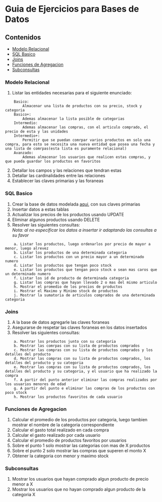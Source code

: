 # Guia de Ejercicios para **Bases de Datos**

## Contenidos
* [Modelo Relacional](#mr)
* [SQL Basico](#sqlbasico)
* [Joins](#joins)
* [Funciones de Agregacion](#agregacion)
* [Subconsultas](#subconsultas)

<a name="mr"></a>
### Modelo Relacional

1. Listar las entidades necesarias para el siguiente enunciado:
```
    Basico: 
        Almacenar una lista de productos con su precio, stock y categoria
    Basico+: 
        Ademas almacenar la lista posible de categorias
    Intermedio: 
        Ademas almacenar las compras, con el articulo comprado, el precio de esta y las unidades
    Intermedio+: 
        Permitir que se puedan comrpar varios productos en solo una compra, para esto se necesita una nueva entidad que posea una fecha y una lista de comrpas(esta lista es puramente relacional)
    Avanzado:
        Ademas almacenar los usuarios que realicen estas compras, y que pueda guardar los productos en favoritos
```
2. Detallar los campos y las relaciones que tendran estas
3. Detallar las cardinalidades entre las relaciones
4. Establecer las claves primarias y las foraneas

<a name="sqlbasico"></a>
### SQL Basico

1. Crear la base de datos modelada [aqui](#mr), con sus claves primarias
2. Insertar datos a estas tablas
3. Actualizar los precios de los productos usando UPDATE
4. Eliminar algunos productos usando DELETE
5. Resolver las siguientes consultas:  
*Nota: al no especificar los datos a insertar ir adaptando las consultas a su favor*
```
    a. Listar los productos, luego ordenarlos por precio de mayor a menor, luego alrevez
    b. Listar los productos de una determinada categoria
    c. Listar los productos con un precio mayor a un determinado numero
    d. Listar los productos que tengan poco stock
    e. Listar los productos que tengan poco stock o sean mas caros que un determinado numero
    f. Listar los id de producto de determinada categoria
    g. Listar las compras que hayan llevado 2 o mas del mismo articulo
    h. Mostrar el promedio de los precios de productos
    i. Mostrar el Maximo y Minimo stock de productos
    j. Mostrar la sumatoria de articulos comprados de una determinada categoria
```


<a name="joins"></a>
### Joins

1. A la base de datos agregarle las claves foraneas
2. Asegurarse de respetar las claves foraneas en los datos insertados
3. Resolver las siguientes consultas:
```
    a. Mostrar los productos junto con su categoria
    b. Mostrar las comrpas con su lista de productos comprados
    c. Mostrar las compras con su lista de productos comprados y los detalles del producto
    d. Mostrar las compras con su lista de productos comprados, los detalles del producto y su categoria
    e. Mostrar las compras con su lista de productos comprados, los detalles del producto y su categoria, y el usuario que ha realizado la compra
    f. A partir del punto anterior eliminar las compras realizados por los usuarios menores de edad
    g. A partir del punto e eliminar las compras de los productos con poco stock
    h. Mostrar los productos favoritos de cada usuario
```


<a name="agregacion"></a>
### Funciones de Agregacion

1. Calcular el promedio de los productos por categoria, luego tambien mostrar el nombre de la categoria correspondiente
2. Calcular el gasto total realizado en cada compra
3. Calcular el gasto realizado por cada usuario
4. Calcular el promedio de productos favoritos por usuarios
5. Sobre el punto 1 solo mostrar las categorias con mas de X productos
6. Sobre el punto 2 solo mostrar las compras que superen el monto X
7. Obtener la categoria con menor y maximo stock


<a name="subconsultas"></a>
### Subconsultas

1. Mostrar los usuarios que hayan comprado algun producto de precio menor a X
2. Mostrar los usuarios que no hayan comprado algun producto de la categoria X
